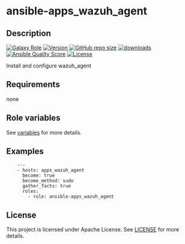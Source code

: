 # ansible-apps_wazuh_agent

## Description

[![Galaxy Role](https://img.shields.io/badge/galaxy-apps_wazuh_agent-purple?style=flat)](https://galaxy.ansible.com/lotusnoir/apps_wazuh_agent)
[![Version](https://img.shields.io/github/release/lotusnoir/ansible-apps_wazuh_agent.svg)](https://github.com/lotusnoir/ansible-apps_wazuh_agent/releases/latest)
[![GitHub repo size](https://img.shields.io/github/repo-size/lotusnoir/ansible-apps_wazuh_agent?color=orange&style=flat)](https://galaxy.ansible.com/lotusnoir/apps_wazuh_agent)
[![downloads](https://img.shields.io/ansible/role/d/56847)](https://galaxy.ansible.com/lotusnoir/apps_wazuh_agent)
[![Ansible Quality Score](https://img.shields.io/ansible/quality/56847)](https://galaxy.ansible.com/lotusnoir/apps_wazuh_agent)
[![License](https://img.shields.io/badge/license-Apache--2.0-brightgreen?style=flat)](https://opensource.org/licenses/Apache-2.0)

Install and configure wazuh_agent

## Requirements

none

## Role variables

See [variables](/defaults/main.yml) for more details.

## Examples

        ---
        - hosts: apps_wazuh_agent
          become: true
          become_method: sudo
          gather_facts: true
          roles:
            - role: ansible-apps_wazuh_agent


## License

This project is licensed under Apache License. See [LICENSE](/LICENSE) for more details.

